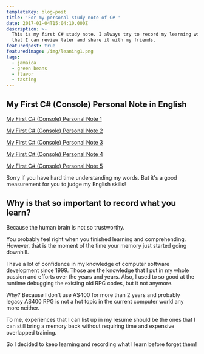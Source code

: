 ```yaml
---
templateKey: blog-post
title: 'For my personal study note of C# '
date: 2017-01-04T15:04:10.000Z
description: >-
  This is my first C# study note. I always try to record my learning work so
  that I can review later and share it with my friends.
featuredpost: true
featuredimage: /img/leaning1.png
tags:
  - jamaica
  - green beans
  - flavor
  - tasting
---
```

## My First C# (Console) Personal Note in English

[My First C# (Console) Personal Note 1](https://www.youtube.com/watch?time_continue=526&v=Go_8fZgjfTw&feature=emb_logo)

[My First C# (Console) Personal Note 2](https://www.youtube.com/watch?time_continue=3&v=SJekyv7Nb7M&feature=emb_logo)

[My First C# (Console) Personal Note 3](https://www.youtube.com/watch?v=yeNwFvW0LJY&feature=emb_logo)

[My First C# (Console) Personal Note 4](https://www.youtube.com/watch?v=2SJtb94aqCA&feature=emb_logo)

[My First C# (Console) Personal Note 5](https://www.youtube.com/watch?v=-jdmcVAKOsQ&feature=emb_logo)

Sorry if you have hard time understanding my words. But it's a good measurement for you to judge my English skills!

## Why is that so important to record what you learn?

Because the human brain is not so trustworthy.

You probably feel right when you finished learning and comprehending. However, that is the moment of the time your memory just started going downhill. 

I have a lot of confidence in my knowledge of computer software development since 1999. Those are the knowledge that I put in my whole passion and efforts over the years and years. Also, I used to so good at the runtime debugging the existing old RPG codes, but it not anymore. 

Why? Because I don't use AS400 for more than 2 years and probably legacy AS400 RPG is not a hot topic in the current computer world any more neither.

To me, experiences that I can list up in my resume should be the ones that I can still bring a memory back without requiring time and expensive overlapped training.

So I decided to keep learning and recording what I learn before forget them!
